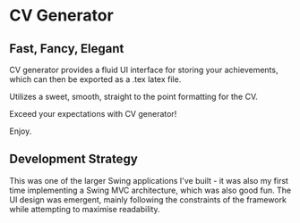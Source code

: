 # CV Generator
## Fast, Fancy, Elegant

CV generator provides a fluid UI interface for storing your achievements, which can then be exported as a .tex latex file.

Utilizes a sweet, smooth, straight to the point formatting for the CV.

Exceed your expectations with CV generator!

Enjoy.


## Development Strategy
This was one of the larger Swing applications I've built - it was also my first time implementing a Swing MVC architecture, which was also
good fun. The UI design was emergent, mainly following the constraints of the framework while attempting to maximise readability.

